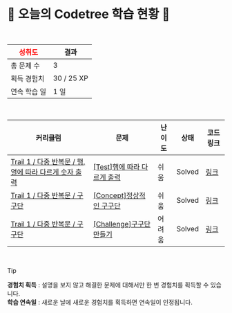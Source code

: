 # 🌲 오늘의 Codetree 학습 현황 🌲

<br />

| <span style="color:red;display:block;text-align:center;"> **성취도**</span> | 결과 |
|---|---|
| 총 문제 수 | 3 |
| 획득 경험치 | 30 / 25 XP |
| 연속 학습 일 | 1 일 |

<br />

|커리큘럼|문제|난이도|상태|코드 링크|
|---|---|---|---|---|
|[Trail 1 / 다중 반복문 / 행, 열에 따라 다르게 숫자 출력](https://www.codetree.ai/trail-info/novice-low/)|[[Test]행에 따라 다르게 출력](https://www.codetree.ai/trails/complete/curated-cards/test-output-defferently-each-row/)|쉬움|Solved|[링크](https://github.com/tjgk/codetree-TILs/blob/main/250917/%ED%96%89%EC%97%90%20%EB%94%B0%EB%9D%BC%20%EB%8B%A4%EB%A5%B4%EA%B2%8C%20%EC%B6%9C%EB%A0%A5/output-defferently-each-row.py)|
|[Trail 1 / 다중 반복문 / 구구단](https://www.codetree.ai/trail-info/novice-low/)|[[Concept]정상적인 구구단](https://www.codetree.ai/trails/complete/curated-cards/intro-normal-multiple/)|쉬움|Solved|[링크](https://github.com/tjgk/codetree-TILs/blob/main/250917/%EC%A0%95%EC%83%81%EC%A0%81%EC%9D%B8%20%EA%B5%AC%EA%B5%AC%EB%8B%A8/normal-multiple.py)|
|[Trail 1 / 다중 반복문 / 구구단](https://www.codetree.ai/trail-info/novice-low/)|[[Challenge]구구단 만들기](https://www.codetree.ai/trails/complete/curated-cards/challenge-print-multiplication-table/)|어려움|Solved|[링크](https://github.com/tjgk/codetree-TILs/blob/main/250917/%EA%B5%AC%EA%B5%AC%EB%8B%A8%20%EB%A7%8C%EB%93%A4%EA%B8%B0/print-multiplication-table.py)|


<br />

> [!TIP]
> **경험치 획득** : 설명을 보지 않고 해결한 문제에 대해서만 한 번 경험치를 획득할 수 있습니다.  
> **학습 연속일** : 새로운 날에 새로운 경험치를 획득하면 연속일이 인정됩니다.

